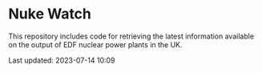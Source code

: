 # Nuke Watch

This repository includes code for retrieving the latest information available on the output of EDF nuclear power plants in the UK.

Last updated: 2023-07-14 10:09